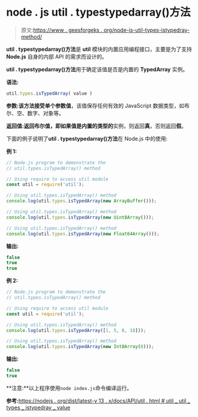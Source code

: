 # node . js util . typestypedarray()方法

> 原文:[https://www . geesforgeks . org/node-js-util-types-istypedray-method/](https://www.geeksforgeeks.org/node-js-util-types-istypedarray-method/)

**util . typestypedarray()方法**是 **util** 模块的内置应用编程接口，主要是为了支持 **Node.js** 自身的内部 API 的需求而设计的。

**util . typestypedarray()方法**用于确定该值是否是内置的 **TypedArray** 实例。

**语法:**

```js
util.types.isTypedArray( value )
```

**参数:**该方法接受单个参数**值**，该值保存任何有效的 JavaScript 数据类型，如布尔、空、数字、对象等。

**返回值:**返回布尔值，即如果值是内置的**类型的**实例，则返回**真**，否则返回**假**。

下面的例子说明了**util . typestypedarray()方法**在 Node.js 中的使用:

**例 1:**

```js
// Node.js program to demonstrate the 
// util.types.isTypedArray() method 

// Using require to access util module 
const util = require('util');

// Using util.types.isTypedArray() method
console.log(util.types.isTypedArray(new ArrayBuffer()));

// Using util.types.isTypedArray() method
console.log(util.types.isTypedArray(new Uint8Array()));

// Using util.types.isTypedArray() method
console.log(util.types.isTypedArray(new Float64Array()));
```

**输出:**

```js
false
true
true

```

**例 2:**

```js
// Node.js program to demonstrate the 
// util.types.isTypedArray() method 

// Using require to access util module 
const util = require('util');

// Using util.types.isTypedArray() method
console.log(util.types.isTypedArray([1, 5, 8, 18]));

// Using util.types.isTypedArray() method
console.log(util.types.isTypedArray(new Int8Array(8)));
```

**输出:**

```js
false
true

```

**注意:**以上程序使用`node index.js`命令编译运行。

**参考:**[https://nodejs . org/dist/latest-v 13 . x/docs/API/util . html # util _ util _ types _ istypedray _ value](https://nodejs.org/dist/latest-v13.x/docs/api/util.html#util_util_types_istypedarray_value)